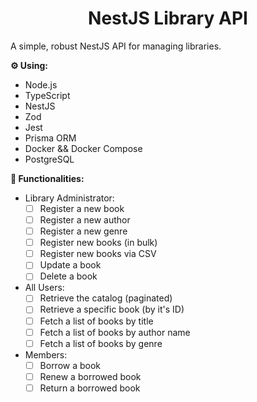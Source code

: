 <h1 align="center">NestJS Library API</h1>

A simple, robust NestJS API for managing libraries.

**⚙ Using:**

- Node.js
- TypeScript
- NestJS
- Zod
- Jest
- Prisma ORM
- Docker && Docker Compose
- PostgreSQL

**📡 Functionalities:**

- Library Administrator:
  - [ ] Register a new book
  - [ ] Register a new author
  - [ ] Register a new genre
  - [ ] Register new books (in bulk)
  - [ ] Register new books via CSV
  - [ ] Update a book
  - [ ] Delete a book
- All Users:
  - [ ] Retrieve the catalog (paginated)
  - [ ] Retrieve a specific book (by it's ID)
  - [ ] Fetch a list of books by title
  - [ ] Fetch a list of books by author name
  - [ ] Fetch a list of books by genre
- Members:
  - [ ] Borrow a book
  - [ ] Renew a borrowed book
  - [ ] Return a borrowed book
